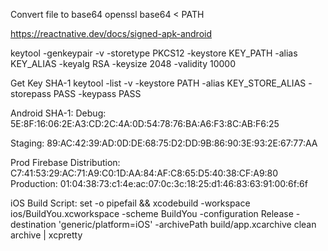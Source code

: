 Convert file to base64
openssl base64 < PATH

https://reactnative.dev/docs/signed-apk-android

keytool -genkeypair -v -storetype PKCS12 -keystore KEY_PATH -alias KEY_ALIAS -keyalg RSA -keysize 2048 -validity 10000

Get Key SHA-1
keytool -list -v -keystore PATH -alias KEY_STORE_ALIAS -storepass PASS -keypass PASS

Android SHA-1:
Debug: 5E:8F:16:06:2E:A3:CD:2C:4A:0D:54:78:76:BA:A6:F3:8C:AB:F6:25

Staging: 89:AC:42:39:AD:0D:DE:68:75:D2:DD:9B:86:90:3E:93:2E:67:77:AA

Prod Firebase Distribution: C7:41:53:29:AC:71:A9:C0:1D:AA:84:AF:C8:65:D5:40:38:CF:A9:80
Production: 01:04:38:73:c1:4e:ac:07:0c:3c:18:25:d1:46:83:63:91:00:6f:6f

iOS Build Script:
set -o pipefail && xcodebuild -workspace ios/BuildYou.xcworkspace -scheme BuildYou -configuration Release -destination 'generic/platform=iOS' -archivePath build/app.xcarchive clean archive | xcpretty
